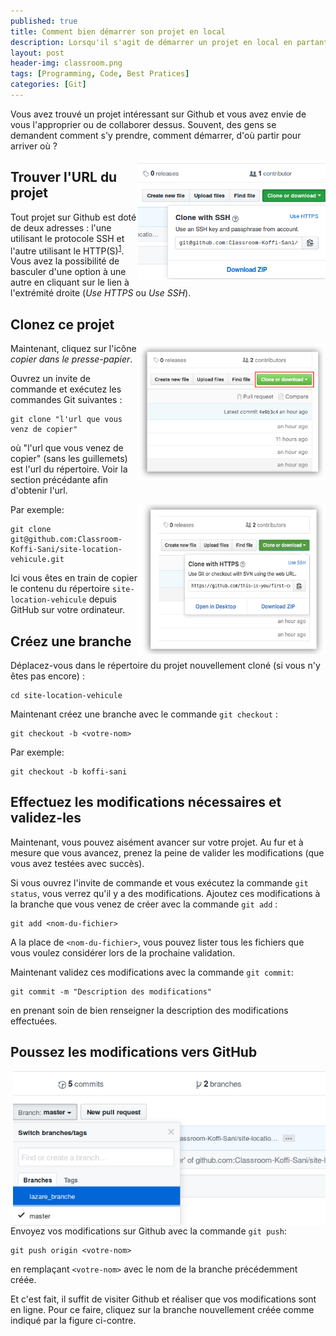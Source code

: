 ```yaml
---
published: true
title: Comment bien démarrer son projet en local
description: Lorsqu'il s'agit de démarrer un projet en local en partant d'un code source issu de Github, beaucoup de développeurs éprouvent de grandes difficultés.
layout: post
header-img: classroom.png
tags: [Programming, Code, Best Pratices]
categories: [Git]
---
```


Vous avez trouvé un projet intéressant sur Github et vous avez envie de vous l'approprier ou de collaborer dessus. Souvent, des gens se demandent comment s'y prendre, comment démarrer, d'où partir pour arriver où ?<!--more-->


<img width="300" align="right" src="/img/img-github-clone.png" class="float-right"/>

## Trouver l'URL du projet
Tout projet sur Github est doté de deux adresses : l'une utilisant le protocole SSH et l'autre utilisant le HTTP(S)<sup>[1](https://code.koffisani.ga/git/2017/07/27/quel-protocole-choisir-entre-ssh-et-https-pour-git.html)</sup>. Vous avez la possibilité de basculer d'une option à une autre en cliquant sur le lien à l'extrémité droite (*Use HTTPS* ou *Use SSH*).



## Clonez ce projet

<img align="right" width="300" src="/img/clone.png" alt="clonez ce répertoire" class="float-right"/>

Maintenant, cliquez sur l'icône *copier dans le presse-papier*.

Ouvrez un invite de commande et exécutez les commandes Git suivantes :

```
git clone "l'url que vous venz de copier"
```
où "l'url que vous venez de copier" (sans les guillemets) est l'url du répertoire. Voir la section précédante afin d'obtenir l'url.

<img align="right" width="300" src="/img/copy-to-clipboard.png" alt="copier l'URL dans le presse-papier" class="float-right"/>

Par exemple:
```
git clone git@github.com:Classroom-Koffi-Sani/site-location-vehicule.git
```
Ici vous êtes en train de copier le contenu du répertoire `site-location-vehicule` depuis GitHub sur votre ordinateur.

## Créez une branche

Déplacez-vous dans le répertoire du projet nouvellement cloné (si vous n'y êtes pas encore) :

```
cd site-location-vehicule
```
Maintenant créez une branche avec le commande `git checkout` :
```
git checkout -b <votre-nom>
```

Par exemple:
```
git checkout -b koffi-sani
```

## Effectuez les modifications nécessaires et validez-les

Maintenant, vous pouvez aisément avancer sur votre projet. Au fur et à mesure que vous avancez, prenez la peine de valider les modifications (que vous avez testées avec succès).

 Si vous ouvrez l'invite de commande et vous exécutez la commande  `git status`, vous verrez qu'il y a des modifications. Ajoutez ces modifications à la branche que vous venez de créer avec la commande  `git add` :
```
git add <nom-du-fichier>
```
A la place de `<nom-du-fichier>`, vous pouvez lister tous les fichiers que vous voulez considérer lors de la prochaine validation.

Maintenant validez ces modifications avec la commande `git commit`:
```
git commit -m "Description des modifications"
```
en prenant soin de bien renseigner la description des modifications effectuées.

## Poussez les modifications vers GitHub
<img align="right" width="500" src="/img/img-github-branches.png" alt="Les branches" class="float-right"/>

Envoyez vos modifications sur Github avec la commande `git push`:
```
git push origin <votre-nom>
```
en remplaçant `<votre-nom>` avec le nom de la branche précédemment créée.

Et c'est fait, il suffit de visiter Github et réaliser que vos modifications sont en ligne. Pour ce faire, cliquez sur la branche nouvellement créée comme indiqué par la figure ci-contre.
